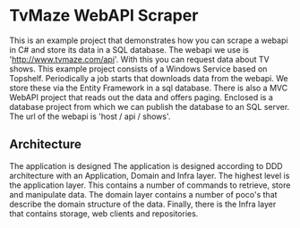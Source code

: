 # TvMaze WebAPI Scraper
This is an example project that demonstrates how you can scrape a webapi in C# and store its data in a SQL database.
The webapi we use is 'http://www.tvmaze.com/api'. With this you can request data about TV shows. This example project consists of a Windows Service based on Topshelf. Periodically a job starts that downloads data from the webapi. We store these via the Entity Framework in a sql database.
There is also a MVC WebAPI project that reads out the data and offers paging. Enclosed is a database project from which we can publish the database to an SQL server. The url of the webapi is 'host / api / shows'.
## Architecture
The application is designed 
The application is designed according to DDD architecture with an Application, Domain and Infra layer. The highest level is the application layer. This contains a number of commands to retrieve, store and manipulate data. The domain layer contains a number of poco's that describe the domain structure of the data. Finally, there is the Infra layer that contains storage, web clients and repositories.

